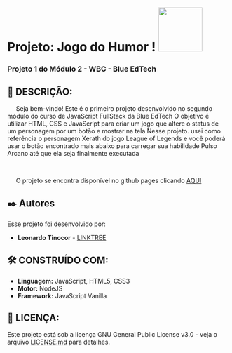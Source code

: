 # Projeto: Jogo do Humor ! <img src="https://user-images.githubusercontent.com/95504029/151560441-2e792d97-fd65-462c-8fd7-70f581de5674.gif" width="100">
### Projeto 1 do Módulo 2 - WBC - Blue EdTech


## 🚀 DESCRIÇÃO:

<p> &nbsp;&nbsp;&nbsp;&nbsp; Seja bem-vindo!
Este é o primeiro projeto desenvolvido no segundo módulo do curso de JavaScript FullStack da Blue EdTech
O objetivo é utilizar HTML, CSS e JavaScript para criar um jogo que altere o status de um personagem por um botão e mostrar na tela
Nesse projeto. usei como referência o personagem Xerath do jogo League of Legends e você poderá usar o botão encontrado mais abaixo para
carregar sua habilidade Pulso Arcano até que ela seja finalmente executada

<p>&nbsp;&nbsp;&nbsp;&nbsp;
<p> &nbsp;&nbsp;&nbsp;&nbsp; O projeto se encontra disponível no github pages clicando <a href="https://leotinoco7.github.io/MOD2-Proj1/" target="_blank">AQUI</a><p/>

## ✒️ Autores

Esse projeto foi desenvolvido por:

* **Leonardo Tinocor** - [LINKTREE](https://linktr.ee/leotinoco7)


## 🛠️ CONSTRUÍDO COM:

* **Linguagem:** JavaScript, HTML5, CSS3
* **Motor:** NodeJS  
* **Framework:** JavaScript Vanilla 

## 📄 LICENÇA:

Este projeto está sob a licença GNU General Public License v3.0 - veja o arquivo [LICENSE.md](https://github.com/leotinoco7/mod1-prof_final/blob/main/LICENSE) para detalhes.
